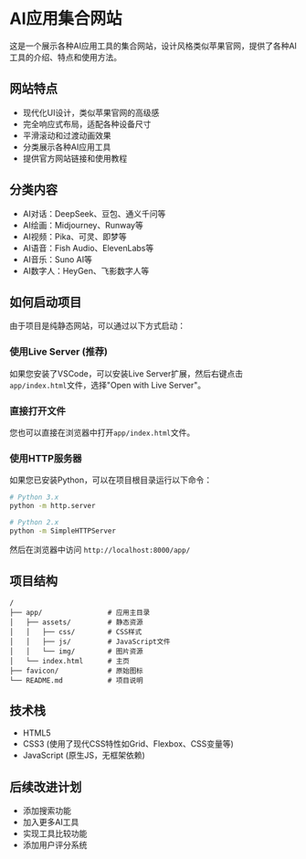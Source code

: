 # AI应用集合网站

这是一个展示各种AI应用工具的集合网站，设计风格类似苹果官网，提供了各种AI工具的介绍、特点和使用方法。

## 网站特点

- 现代化UI设计，类似苹果官网的高级感
- 完全响应式布局，适配各种设备尺寸
- 平滑滚动和过渡动画效果
- 分类展示各种AI应用工具
- 提供官方网站链接和使用教程

## 分类内容

- AI对话：DeepSeek、豆包、通义千问等
- AI绘画：Midjourney、Runway等
- AI视频：Pika、可灵、即梦等
- AI语音：Fish Audio、ElevenLabs等
- AI音乐：Suno AI等
- AI数字人：HeyGen、飞影数字人等

## 如何启动项目

由于项目是纯静态网站，可以通过以下方式启动：

### 使用Live Server (推荐)

如果您安装了VSCode，可以安装Live Server扩展，然后右键点击`app/index.html`文件，选择"Open with Live Server"。

### 直接打开文件

您也可以直接在浏览器中打开`app/index.html`文件。

### 使用HTTP服务器

如果您已安装Python，可以在项目根目录运行以下命令：

```bash
# Python 3.x
python -m http.server

# Python 2.x
python -m SimpleHTTPServer
```

然后在浏览器中访问 `http://localhost:8000/app/`

## 项目结构

```
/
├── app/                # 应用主目录
│   ├── assets/         # 静态资源
│   │   ├── css/        # CSS样式
│   │   ├── js/         # JavaScript文件
│   │   └── img/        # 图片资源
│   └── index.html      # 主页
├── favicon/            # 原始图标
└── README.md           # 项目说明
```

## 技术栈

- HTML5
- CSS3 (使用了现代CSS特性如Grid、Flexbox、CSS变量等)
- JavaScript (原生JS，无框架依赖)

## 后续改进计划

- 添加搜索功能
- 加入更多AI工具
- 实现工具比较功能
- 添加用户评分系统 